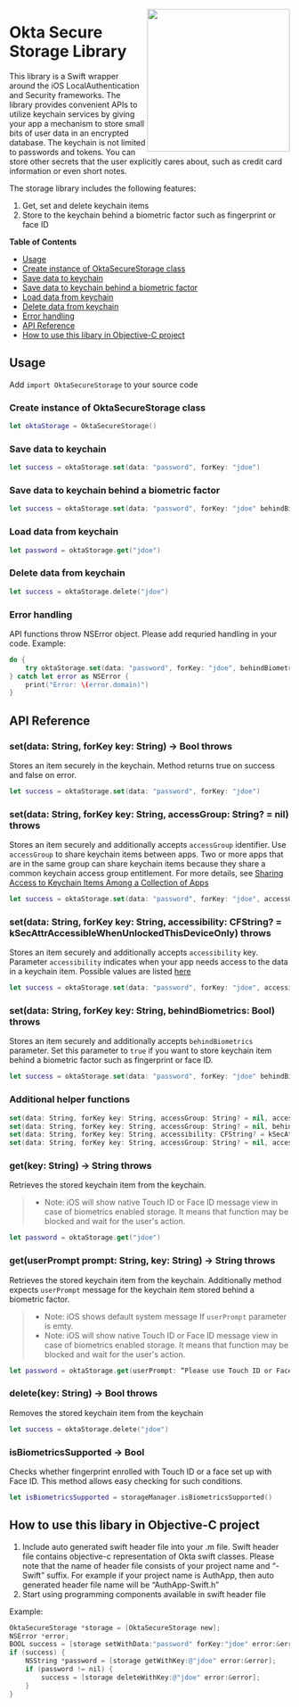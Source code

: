 [<img src="https://devforum.okta.com/uploads/oktadev/original/1X/bf54a16b5fda189e4ad2706fb57cbb7a1e5b8deb.png" align="right" width="256px"/>](https://devforum.okta.com/)

# Okta Secure Storage Library

This library is a Swift wrapper around the iOS LocalAuthentication and Security frameworks. The library provides convenient APIs to utilize keychain services by giving your app a mechanism to store small bits of user data in an encrypted database. The keychain is not limited to passwords and tokens. You can store other secrets that the user explicitly cares about, such as credit card information or even short notes.

The storage library includes the following features:
1. Get, set and delete keychain items
2. Store to the keychain behind a biometric factor such as fingerprint or face ID


**Table of Contents**

<!-- TOC depthFrom:2 depthTo:3 -->

- [Usage](#usage)
- [Create instance of OktaSecureStorage class](#create-instance-of-oktasecurestorage-class)
- [Save data to keychain](#save-data-to-keychain)
- [Save data to keychain behind a biometric factor](#save-data-to-keychain-behind-a-biometric-factor)
- [Load data from keychain](#load-data-from-keychain)
- [Delete data from keychain](#delete-data-from-keychain)
- [Error handling](#error-handling)
- [API Reference](#api-reference)
- [How to use this libary in Objective-C project](#how-to-use-this-libary-in-objective-c-project)

<!-- /TOC -->

## Usage

Add `import OktaSecureStorage` to your source code

### Create instance of OktaSecureStorage class

```swift
let oktaStorage = OktaSecureStorage()
```

### Save data to keychain

```swift
let success = oktaStorage.set(data: "password", forKey: "jdoe")
```

### Save data to keychain behind a biometric factor

```swift
let success = oktaStorage.set(data: "password", forKey: "jdoe" behindBiometrics: true)
```

### Load data from keychain

```swift
let password = oktaStorage.get("jdoe")
```

### Delete data from keychain

```swift
let success = oktaStorage.delete("jdoe")
```

### Error handling

API functions throw NSError object. Please add requried handling in your code.
Example:

```swift
do {
    try oktaStorage.set(data: "password", forKey: "jdoe", behindBiometrics: true)
} catch let error as NSError {
    print("Error: \(error.domain)")
}
```

## API Reference

### set(data: String, forKey key: String) -> Bool throws

Stores an item securely in the keychain. Method returns true on success and false on error.

```swift
let success = oktaStorage.set(data: "password", forKey: "jdoe")
```

### set(data: String, forKey key: String, accessGroup: String? = nil) throws

Stores an item securely and additionally accepts `accessGroup` identifier. Use `accessGroup` to share keychain items between apps. Two or more apps that are in the same group can share keychain items because they share a common keychain access group entitlement. For more details, see [Sharing Access to Keychain Items Among a Collection of Apps](https://developer.apple.com/documentation/security/keychain_services/keychain_items/sharing_access_to_keychain_items_among_a_collection_of_apps)

```swift
let success = oktaStorage.set(data: "password", forKey: "jdoe", accessGroup: "com.mycompany.sharedkeychain")
```

### set(data: String, forKey key: String, accessibility: CFString? = kSecAttrAccessibleWhenUnlockedThisDeviceOnly) throws

Stores an item securely and additionally accepts `accessibility` key. Parameter `accessibility` indicates when your app needs access to the data in a keychain item. Possible values are listed [here](https://developer.apple.com/documentation/security/keychain_services/keychain_items/item_attribute_keys_and_values#1679100)

```swift
let success = oktaStorage.set(data: "password", forKey: "jdoe", accessibility: kSecAttrAccessibleWhenUnlockedThisDeviceOnly)
```

### set(data: String, forKey key: String, behindBiometrics: Bool) throws

Stores an item securely and additionally accepts `behindBiometrics` parameter. Set this parameter to `true` if you want to store keychain item behind a biometric factor such as fingerprint or face ID.

```swift
let success = oktaStorage.set(data: "password", forKey: "jdoe" behindBiometrics: true)
```

### Additional helper functions

```swift
set(data: String, forKey key: String, accessGroup: String? = nil, accessibility: CFString? = kSecAttrAccessibleWhenUnlockedThisDeviceOnly) throws 
set(data: String, forKey key: String, accessGroup: String? = nil, behindBiometrics: Bool) throws
set(data: String, forKey key: String, accessibility: CFString? = kSecAttrAccessibleWhenUnlockedThisDeviceOnly, behindBiometrics: Bool) throws
set(data: String, forKey key: String, accessGroup: String? = nil, accessibility: CFString? = kSecAttrAccessibleWhenUnlockedThisDeviceOnly, behindBiometrics: Bool) throws
```

### get(key: String) -> String throws

Retrieves the stored keychain item from the keychain.
> * Note: iOS will show native Touch ID or Face ID message view in case of biometrics enabled storage. It means that function may be blocked and wait for the user's action.

```swift
let password = oktaStorage.get("jdoe")
```

### get(userPrompt prompt: String, key: String) -> String throws

Retrieves the stored keychain item from the keychain. Additionally method expects `userPrompt` message for the keychain item stored behind a biometric factor. 
> * Note: iOS shows default system message If `userPrompt` parameter is emty.
> * Note: iOS will show native Touch ID or Face ID message view in case of biometrics enabled storage. It means that function may be blocked and wait for the user's action.

```swift
let password = oktaStorage.get(userPrompt: “Please use Touch ID or Face ID to sign in” key: "jdoe")
```

### delete(key: String) -> Bool throws

Removes the stored keychain item from the keychain

```swift
let success = oktaStorage.delete("jdoe")
```

### isBiometricsSupported -> Bool

Checks whether fingerprint enrolled with Touch ID or a face set up with Face ID. This method allows easy checking for such conditions.

```swift
let isBiometricsSupported = storageManager.isBiometricsSupported()
```


## How to use this libary in Objective-C project
1. Include auto generated swift header file into your .m file. Swift header file contains objective-c representation of Okta swift classes. Please note that the name of header file consists of your project name and “-Swift” suffix. For example if your project name is AuthApp, then auto generated header file name will be “AuthApp-Swift.h”
2. Start using programming components available in swift header file

Example:
```objective-c
OktaSecureStorage *storage = [OktaSecureStorage new];
NSError *error;
BOOL success = [storage setWithData:"password" forKey:"jdoe" error:&error];
if (success) {
    NSString *password = [storage getWithKey:@"jdoe" error:&error];
    if (password != nil) {
        success = [storage deleteWithKey:@"jdoe" error:&error];
    }
}
```
